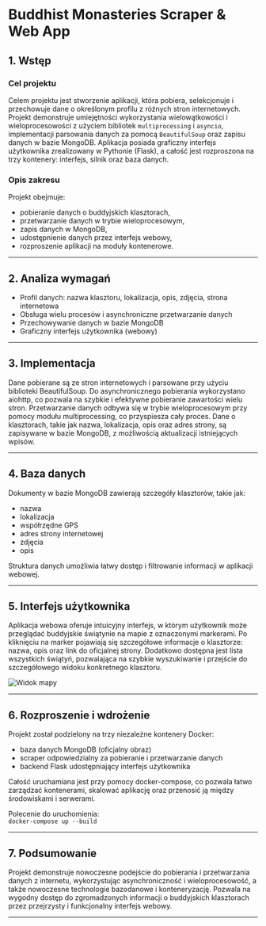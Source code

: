# Buddhist Monasteries Scraper & Web App

## 1. Wstęp

### Cel projektu  
Celem projektu jest stworzenie aplikacji, która pobiera, selekcjonuje i przechowuje dane o określonym profilu z różnych stron internetowych. Projekt demonstruje umiejętności wykorzystania wielowątkowości i wieloprocesowości z użyciem bibliotek `multiprocessing` i `asyncio`, implementacji parsowania danych za pomocą `BeautifulSoup` oraz zapisu danych w bazie MongoDB. Aplikacja posiada graficzny interfejs użytkownika zrealizowany w Pythonie (Flask), a całość jest rozproszona na trzy kontenery: interfejs, silnik oraz baza danych.

### Opis zakresu  
Projekt obejmuje:  
- pobieranie danych o buddyjskich klasztorach,  
- przetwarzanie danych w trybie wieloprocesowym,  
- zapis danych w MongoDB,  
- udostępnienie danych przez interfejs webowy,  
- rozproszenie aplikacji na moduły kontenerowe.

---

## 2. Analiza wymagań

- Profil danych: nazwa klasztoru, lokalizacja, opis, zdjęcia, strona internetowa  
- Obsługa wielu procesów i asynchroniczne przetwarzanie danych  
- Przechowywanie danych w bazie MongoDB  
- Graficzny interfejs użytkownika (webowy)

---

## 3. Implementacja

Dane pobierane są ze stron internetowych i parsowane przy użyciu biblioteki BeautifulSoup. Do asynchronicznego pobierania wykorzystano aiohttp, co pozwala na szybkie i efektywne pobieranie zawartości wielu stron. Przetwarzanie danych odbywa się w trybie wieloprocesowym przy pomocy modułu multiprocessing, co przyspiesza cały proces. Dane o klasztorach, takie jak nazwa, lokalizacja, opis oraz adres strony, są zapisywane w bazie MongoDB, z możliwością aktualizacji istniejących wpisów.

---

## 4. Baza danych

Dokumenty w bazie MongoDB zawierają szczegóły klasztorów, takie jak:  
- nazwa  
- lokalizacja  
- współrzędne GPS  
- adres strony internetowej  
- zdjęcia  
- opis

Struktura danych umożliwia łatwy dostęp i filtrowanie informacji w aplikacji webowej.

---

## 5. Interfejs użytkownika

Aplikacja webowa oferuje intuicyjny interfejs, w którym użytkownik może przeglądać buddyjskie świątynie na mapie z oznaczonymi markerami. Po kliknięciu na marker pojawiają się szczegółowe informacje o klasztorze: nazwa, opis oraz link do oficjalnej strony. Dodatkowo dostępna jest lista wszystkich świątyń, pozwalająca na szybkie wyszukiwanie i przejście do szczegółowego widoku konkretnego klasztoru.

![Widok mapy](img/sreen1.png)

---

## 6. Rozproszenie i wdrożenie

Projekt został podzielony na trzy niezależne kontenery Docker:  
- baza danych MongoDB (oficjalny obraz)  
- scraper odpowiedzialny za pobieranie i przetwarzanie danych  
- backend Flask udostępniający interfejs użytkownika  

Całość uruchamiana jest przy pomocy docker-compose, co pozwala łatwo zarządzać kontenerami, skalować aplikację oraz przenosić ją między środowiskami i serwerami.  

Polecenie do uruchomienia:  
`docker-compose up --build`

---

## 7. Podsumowanie

Projekt demonstruje nowoczesne podejście do pobierania i przetwarzania danych z internetu, wykorzystując asynchroniczność i wieloprocesowość, a także nowoczesne technologie bazodanowe i konteneryzację. Pozwala na wygodny dostęp do zgromadzonych informacji o buddyjskich klasztorach przez przejrzysty i funkcjonalny interfejs webowy.

---


